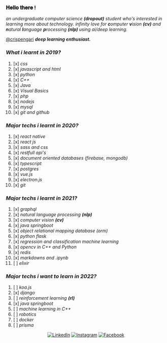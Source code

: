 ### 𝐇𝐞𝐥𝐥𝐨 𝐭𝐡𝐞𝐫𝐞 !

_an undergraduate computer science **(dropout)** student who's interested in learning more about technology. infinity love for **c**omputer **v**ision **(cv)** and **n**atural **l**anguage **p**rocessing **(nlp)** using ai/deep learning._

[@crispengari](https://crispengari-ac2c8.web.app/) _**deep learning enthusiast.**_

### _What i learnt in 2019?_
1. [x] _css_
2. [x] _javascript and html_
3. [x] _python_
4. [x] _C++_
5. [x] _Java_
6. [x] _Visual Basics_
7. [x] _php_
8. [x] _nodejs_
9. [x] _mysql_
10. [x] _git and github_

### _Major techs i learnt in 2020?_
1. [x] _react native_
2. [x] _react js_
3. [x] _sass and css_
4. [x] _restfull api's_
5. [x] _document oriented databases (firebase, mongodb)_
6. [x] _typescript_
7. [x] _postgres_
8. [x] _vue.js_
9. [x] _electron.js_
10. [x] _git_

### _Major techs i learnt in 2021?_
1. [x] _graphql_
2. [x] _natural language processing **(nlp)**_
3. [x] _computer vision **(cv)**_
4. [x] _java springboot_
5. [x] _object relational mapping database (orm)_
6. [x] _python flask_
7. [x] _regression and classification machine learning_
8. [x] _opencv in C++ and Python_
9. [x] _redis_
10. [x] _markdowns and .ipynb_
11. [ ] _elixir_

### _Major techs i want to learn in 2022?_
1. [ ] _koa.js_
2. [x] _django_
3. [ ] _reinforcement learning **(rl)**_
4. [x] _java springboot_
5. [ ] _machine learning in C++_
6. [ ] _robotics_
7. [ ] _docker_
8. [ ] _prisma_


<p align="center">
<a href="https://www.linkedin.com/in/crispen-gari-34437720b" target="_blank"><img src="https://img.shields.io/badge/LinkedIn-%230077B5.svg?&style=flat-square&logo=linkedin&logoColor=white" alt="LinkedIn"></a>
<a href="https://www.instagram.com/crispen_gari_/" target="_blank"><img src="https://img.shields.io/badge/Instagram-%23E4405F.svg?&style=flat-square&logo=instagram&logoColor=white" alt="Instagram"></a>
<a href="https://www.facebook.com/crispen.gari" target="_blank"><img src="https://img.shields.io/badge/Facebook-%231877F2.svg?&style=flat-square&logo=facebook&logoColor=white" alt="Facebook"></a>
</p>

